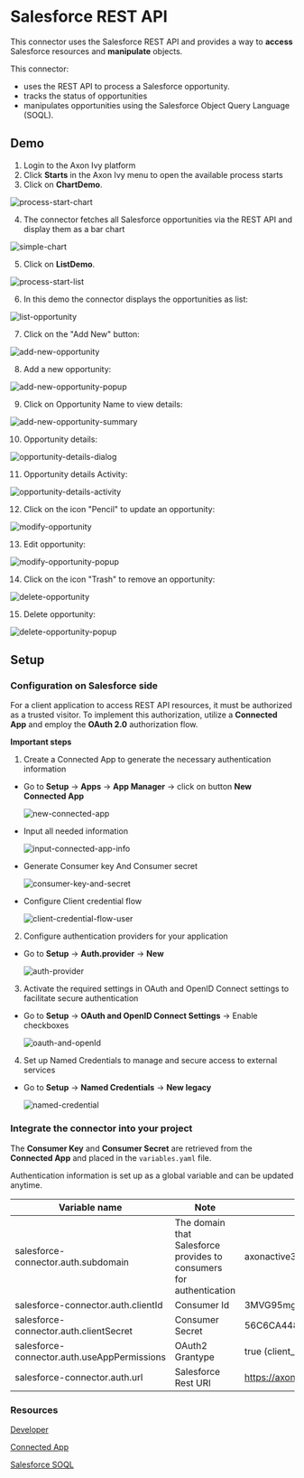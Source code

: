 # Salesforce REST API

This connector uses the Salesforce REST API and provides a way to **access** Salesforce resources and **manipulate** objects. 

This connector:

- uses the REST API to process a Salesforce opportunity.
- tracks the status of opportunities
- manipulates opportunities using the Salesforce Object Query Language (SOQL).

## Demo

  1. Login to the Axon Ivy platform
  2. Click **Starts** in the Axon Ivy menu to open the available process starts
  3. Click on **ChartDemo**.
  
  ![process-start-chart](images/sf-start-chart.png)
  
  4. The connector fetches all Salesforce opportunities via the REST API and display them as a bar chart
  
  ![simple-chart](images/sf-chart.png)
  
  5. Click on **ListDemo**.
  
  ![process-start-list](images/sf-start-list.png)
  
  6. In this demo the connector displays the opportunities as list:
  
  ![list-opportunity](images/sf-list.png)
  
  7. Click on the "Add New" button:
  
  ![add-new-opportunity](images/sf-start-addNew.png)
  
  8. Add a new opportunity:
  
  ![add-new-opportunity-popup](images/sf-addNew.png)
  
  9. Click on Opportunity Name to view details:
  
  ![add-new-opportunity-summary](images/sf-start-detail.png)
  
  10. Opportunity details:
  
  ![opportunity-details-dialog](images/sf-detail.png)
  
  11. Opportunity details Activity:
  
  ![opportunity-details-activity](images/sf-detail-activity.png)
  
  12. Click on the icon "Pencil" to update an opportunity:
  
  ![modify-opportunity](images/sf-start-edit.png)
  
  13. Edit opportunity:
  
  ![modify-opportunity-popup](images/sf-edit.png)
  
  14. Click on the icon "Trash" to remove an opportunity:
  
  ![delete-opportunity](images/sf-start-delete.png)
  
  15. Delete opportunity:
  
  ![delete-opportunity-popup](images/sf-delete.png)


## Setup

### Configuration on Salesforce side
  For a client application to access REST API resources, it must be authorized as a trusted visitor. To implement this authorization, utilize a **Connected App** and employ the **OAuth 2.0** authorization flow.

  **Important steps**

  1. Create a Connected App to generate the necessary authentication information

- Go to **Setup** -> **Apps** -> **App Manager** -> click on button **New Connected App**

  ![new-connected-app](images/sf-app-manager-01.png)

- Input all needed information

  ![input-connected-app-info](images/sf-app-manager-02.png)

- Generate Consumer key And Consumer secret

  ![consumer-key-and-secret](images/sf-app-manager-04.png)

- Configure Client credential flow

  ![client-credential-flow-user](images/sf-app-manager-03.png)


2. Configure authentication providers for your application
 
- Go to **Setup** -> **Auth.provider** -> **New**

  ![auth-provider](images/sf-auth-provider.png)



3. Activate the required settings in OAuth and OpenID Connect settings to facilitate secure authentication
 
- Go to **Setup** -> **OAuth and OpenID Connect Settings** -> Enable checkboxes

  ![oauth-and-openId](images/sf-auth-openId.png)



4. Set up Named Credentials to manage and secure access to external services
 
- Go to **Setup** -> **Named Credentials** -> **New legacy**

  ![named-credential](images/sf-named-credential.png)


### Integrate the connector into your project
  The **Consumer Key** and **Consumer Secret** are retrieved from the **Connected App** and placed in the `variables.yaml` file.

  Authentication information is set up as a global variable and can be updated anytime.

  
  | Variable name                              | Note                                          |Example                                                                               |
  |--------------------------------------------|-----------------------------------------------|--------------------------------------------------------------------------------------|
  |salesforce-connector.auth.subdomain         |The domain that Salesforce provides to consumers for authentication         |axonactive3-dev-ed.develop                                                            |
  |salesforce-connector.auth.clientId          |Consumer Id                                    |3MVG95mg0lk4bathQF4Z_F1GcZZPr8ztvo29c53HhwOXnCKBkP8LkxHnb5KlydXj3Oomw0VHsY |
  |salesforce-connector.auth.clientSecret      |Consumer Secret                                |56C6CA448B49032828FE4C4DF16D1AF4804B8CC734E066B255A5B31A                     |
  |salesforce-connector.auth.useAppPermissions |OAuth2 Grantype                                |true (client_credentials)                                                             |
  |salesforce-connector.auth.url               |Salesforce Rest URI                            |https://axonactive3-dev-ed.develop.my.salesforce.com/services/data/v58.0              |


### Resources
[Developer](https://developer.salesforce.com/docs)

[Connected App](https://help.salesforce.com/s/articleView?id=sf.connected_app_client_credentials_setup.htm&type=5)

[Salesforce SOQL](https://developer.salesforce.com/docs/atlas.en-us.soql_sosl.meta/soql_sosl/sforce_api_calls_soql.htm)


